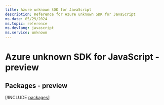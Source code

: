 ```yaml
---
title: Azure unknown SDK for JavaScript
description: Reference for Azure unknown SDK for JavaScript
ms.date: 05/29/2024
ms.topic: reference
ms.devlang: javascript
ms.service: unknown
---
```

# Azure unknown SDK for JavaScript - preview
## Packages - preview
[!INCLUDE [packages](unknown-index.md)]